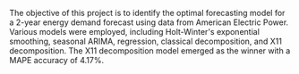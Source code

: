The objective of this project is to identify the optimal forecasting model for a 2-year energy demand forecast using data from American Electric Power. Various models were employed, including Holt-Winter's exponential smoothing, seasonal ARIMA, regression, classical decomposition, and X11 decomposition. The X11 decomposition model emerged as the winner with a MAPE accuracy of 4.17%.
